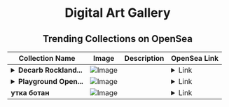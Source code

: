 <div align="center">

# Digital Art Gallery

## Trending Collections on OpenSea

| Collection Name                       | Image                                                                                     | Description                       | OpenSea Link                                                                                          |
|---------------------------------------|-------------------------------------------------------------------------------------------|-----------------------------------|--------------------------------------------------------------------------------------------------------|
| **<details><summary>Decarb Rockland...</summary>Decarb Rocklands School</details>** | ![Image](https://i.seadn.io/s/raw/files/20ef0d3830e270285d5632b03fa7f4a5.png?w=500&auto=format?w=200&auto=format) |  | <details><summary>Link</summary>[Decarb Rocklands School](https://opensea.io/collection/decarb-rocklands-school)</details> |
| **<details><summary>Playground Open...</summary>Playground Open Ticketing Ecosystem Event 12361</details>** | ![Image](https://i.seadn.io/s/raw/files/ad4b567b5e819f5eb9dc8588aeb6896f.png?w=500&auto=format?w=200&auto=format) |  | <details><summary>Link</summary>[Playground Open Ticketing Ecosystem Event 12361](https://opensea.io/collection/playground-open-ticketing-ecosystem-event-12361)</details> |
| **утка ботан** | ![Image](https://i.seadn.io/s/raw/files/5af1d63ea09043e799fd6f72964fca01.png?w=500&auto=format?w=200&auto=format) |  | <details><summary>Link</summary>[утка ботан](https://opensea.io/collection/utka-botan)</details> |

</div>